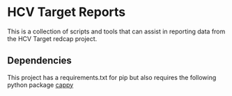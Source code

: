 # HCV Target Reports

This is a collection of scripts and tools that can assist in reporting
data from the HCV Target redcap project.

## Dependencies

This project has a requirements.txt for pip but also requires the following python package
[cappy](https://github.com/ctsit/cappy)
